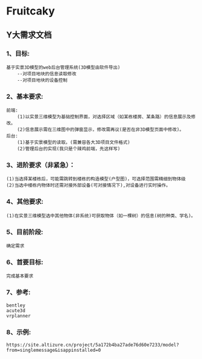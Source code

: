 # Fruitcaky
## Y大需求文档

### 1、目标:
    基于实景3D模型的web后台管理系统(3D模型由软件导出)
        --对项目地块的信息读取修改
        --对项目地块的设备控制
### 2、基本要求:
    前端:
        (1)以实景三维模型为基础控制界面，对选择区域（如某栋楼房、某条路）的信息展示及修改。
        (2)信息展示需在三维图中的弹窗显示，修改需再议(是否在非3D模型页面中修改)。
    后台:
        (1)基于实景模型的读取。(需兼容各大3D项目文件格式)
        (2)管理后台的实现(我只是个辣鸡前端，先这样写)
### 3、进阶要求（非紧急）：
    (1)当选择某楼栋后，可能需跳转到楼栋的构造模型(户型图)，可选择范围需精细到物体级
    (2)当选中楼栋内物体时还需对接外部设备(可对接情况下),对设备进行实时操作。
### 4、其他要求:
    (1)在实景三维模型选中其他物体(非系统)可获取物体（如一棵树）的信息(树的种类、学名)。
### 5、目前阶段:
    确定需求
### 6、首要目标:
    完成基本要求
### 7、参考:
    bentley
    acute3d
    vrplanner
### 8、示例:
    https://site.altizure.cn/project/5a172b4ba27ade76d60e7233/model?from=singlemessage&isappinstalled=0
